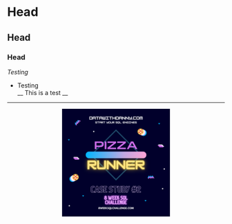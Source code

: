 # Head
## Head
### Head
*Testing*
* Testing<br>
__ This is a test __
---

<p align="center">
  <img width="250" height="250" src="images/pizza_runner.png">
</p>
